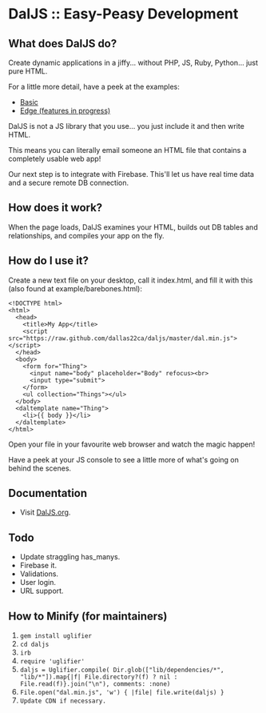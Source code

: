 # DalJS :: Easy-Peasy Development

## What does DalJS do?

Create dynamic applications in a jiffy... without PHP, JS, Ruby, Python... just pure HTML.

For a little more detail, have a peek at the examples:
- [Basic](https://rawgithub.com/dallas22ca/daljs/master/examples/basic.html)
- [Edge (features in progress)](https://rawgithub.com/dallas22ca/daljs/master/examples/edge.html)

DalJS is not a JS library that you use... you just include it and then write HTML.

This means you can literally email someone an HTML file that contains a completely usable web app!

Our next step is to integrate with Firebase. This'll let us have real time data and a secure remote DB connection.

## How does it work?

When the page loads, DalJS examines your HTML, builds out DB tables and relationships, and compiles your app on the fly.

## How do I use it?

Create a new text file on your desktop, call it index.html, and fill it with this (also found at example/barebones.html):

```
<!DOCTYPE html>
<html>
  <head>
    <title>My App</title>
    <script src="https://raw.github.com/dallas22ca/daljs/master/dal.min.js"></script>
  </head>
  <body>
    <form for="Thing">
      <input name="body" placeholder="Body" refocus><br>
      <input type="submit">
    </form>
    <ul collection="Things"></ul>
  </body>
  <daltemplate name="Thing">
    <li>{{ body }}</li>
  </daltemplate>
</html>
```

Open your file in your favourite web browser and watch the magic happen!

Have a peek at your JS console to see a little more of what's going on behind the scenes.

## Documentation
- Visit [DalJS.org](http://daljs.org).

## Todo
- Update straggling has_manys.
- Firebase it.
- Validations.
- User login.
- URL support.

## How to Minify (for maintainers)

1. `gem install uglifier`
2. `cd daljs`
3. `irb`
4. `require 'uglifier'`
5. `daljs = Uglifier.compile( Dir.glob(["lib/dependencies/*", "lib/*"]).map{|f| File.directory?(f) ? nil : File.read(f)}.join("\n"), comments: :none)`
6. `File.open("dal.min.js", 'w') { |file| file.write(daljs) }`
7. `Update CDN if necessary.`
